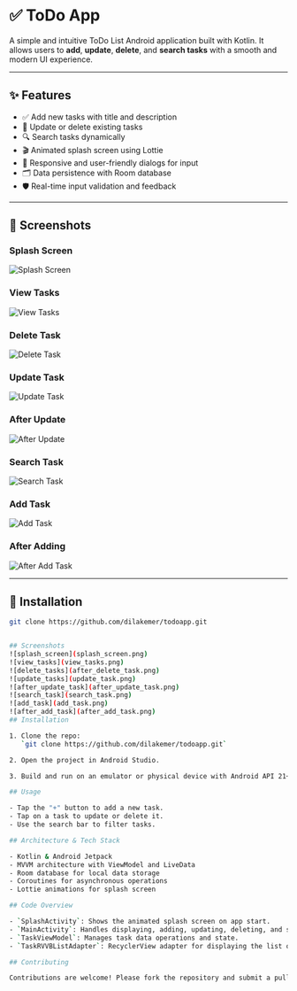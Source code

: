 # ✅ ToDo App

A simple and intuitive ToDo List Android application built with Kotlin. It allows users to **add**, **update**, **delete**, and **search tasks** with a smooth and modern UI experience.

---

## ✨ Features

- ✅ Add new tasks with title and description  
- 🔁 Update or delete existing tasks  
- 🔍 Search tasks dynamically  
- 🎬 Animated splash screen using Lottie  
- 🧾 Responsive and user-friendly dialogs for input  
- 🗂️ Data persistence with Room database  
- 🛡️ Real-time input validation and feedback  

---

## 📸 Screenshots

### Splash Screen  
![Splash Screen](screenshots/splash.png)

### View Tasks  
![View Tasks](screenshots/view_tasks.png)

### Delete Task  
![Delete Task](screenshots/delete_tasks.png)

### Update Task  
![Update Task](screenshots/update_tasks.png)

### After Update  
![After Update](screenshots/after_update_task.png)

### Search Task  
![Search Task](screenshots/search_task.png)

### Add Task  
![Add Task](screenshots/add_task.png)

### After Adding  
![After Add Task](screenshots/after_add_task.png)

---

## 🚀 Installation

```bash
git clone https://github.com/dilakemer/todoapp.git


## Screenshots
![splash_screen](splash_screen.png)
![view_tasks](view_tasks.png)
![delete_tasks](after_delete_task.png)
![update_tasks](update_task.png)
![after_update_task](after_update_task.png)
![search_task](search_task.png)
![add_task](add_task.png)
![after_add_task](after_add_task.png)
## Installation

1. Clone the repo:  
   `git clone https://github.com/dilakemer/todoapp.git`

2. Open the project in Android Studio.

3. Build and run on an emulator or physical device with Android API 21+.

## Usage

- Tap the "+" button to add a new task.
- Tap on a task to update or delete it.
- Use the search bar to filter tasks.

## Architecture & Tech Stack

- Kotlin & Android Jetpack
- MVVM architecture with ViewModel and LiveData
- Room database for local data storage
- Coroutines for asynchronous operations
- Lottie animations for splash screen

## Code Overview

- `SplashActivity`: Shows the animated splash screen on app start.
- `MainActivity`: Handles displaying, adding, updating, deleting, and searching tasks.
- `TaskViewModel`: Manages task data operations and state.
- `TaskRVVBListAdapter`: RecyclerView adapter for displaying the list of tasks.

## Contributing

Contributions are welcome! Please fork the repository and submit a pull request.


